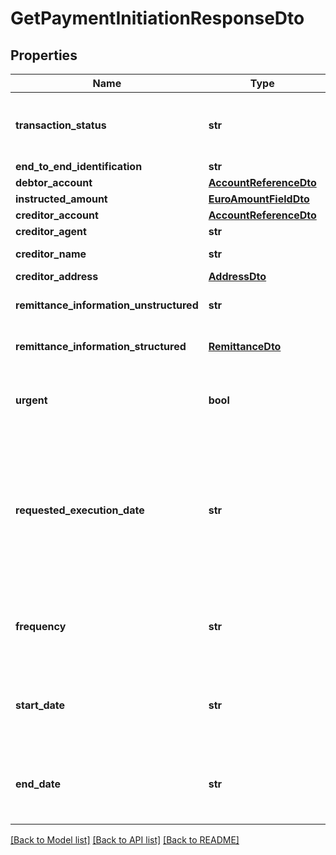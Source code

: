 # GetPaymentInitiationResponseDto

## Properties
Name | Type | Description | Notes
------------ | ------------- | ------------- | -------------
**transaction_status** | **str** | The transaction status of the payment initiation. | [optional] 
**end_to_end_identification** | **str** |  | [optional] 
**debtor_account** | [**AccountReferenceDto**](AccountReferenceDto.md) |  | 
**instructed_amount** | [**EuroAmountFieldDto**](EuroAmountFieldDto.md) |  | 
**creditor_account** | [**AccountReferenceDto**](AccountReferenceDto.md) |  | 
**creditor_agent** | **str** | BICFI | [optional] 
**creditor_name** | **str** | Creditor Name | 
**creditor_address** | [**AddressDto**](AddressDto.md) |  | [optional] 
**remittance_information_unstructured** | **str** | Unstructured remittance information | [optional] 
**remittance_information_structured** | [**RemittanceDto**](RemittanceDto.md) | Not allowed for urgent payments | [optional] 
**urgent** | **bool** | Can not be used when creating a recurring payment | [optional] 
**requested_execution_date** | **str** | ISO Date yyyy-MM-dd, Business day, not-holiday. Required for non-periodic payments. Not allowed for periodic payments | [optional] 
**frequency** | **str** | Required for periodic payments, not allowed for other payments | [optional] 
**start_date** | **str** | Required for periodic payments, not allowed for other payments | [optional] 
**end_date** | **str** | Optional for periodic payments, not allowed for other payments | [optional] 

[[Back to Model list]](../README.md#documentation-for-models) [[Back to API list]](../README.md#documentation-for-api-endpoints) [[Back to README]](../README.md)


